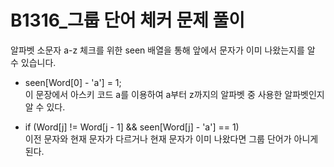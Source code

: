 # B1316_그룹 단어 체커 문제 풀이
알파벳 소문자 a-z 체크를 위한 seen 배열을 통해 앞에서 문자가 이미 나왔는지를 알 수 있습니다.

- seen[Word[0] - 'a'] = 1;  
이 문장에서 아스키 코드 a를 이용하여 a부터 z까지의 알파벳 중 사용한 알파벳인지 알 수 있다.

- if (Word[j] != Word[j - 1] && seen[Word[j] - 'a'] == 1)  
이전 문자와 현재 문자가 다르거나 현재 문자가 이미 나왔다면 그룹 단어가 아니게 된다.
